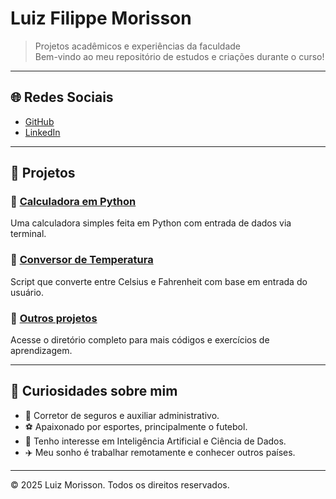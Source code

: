 # Luiz Filippe Morisson

> Projetos acadêmicos e experiências da faculdade  
> Bem-vindo ao meu repositório de estudos e criações durante o curso!

---

## 🌐 Redes Sociais

- [GitHub](https://github.com/luizmorisson)
- [LinkedIn](https://www.linkedin.com/in/luiz-filippe-neves-morisson/)

---

## 📁 Projetos

### 🔹 [Calculadora em Python](https://github.com/luizmorisson/faculdade/tree/main/1°semestre/calculadora)
Uma calculadora simples feita em Python com entrada de dados via terminal.

### 🔹 [Conversor de Temperatura](https://github.com/luizmorisson/faculdade/tree/main/1°semestre/conversor)
Script que converte entre Celsius e Fahrenheit com base em entrada do usuário.

### 🔹 [Outros projetos](https://github.com/luizmorisson/faculdade/tree/main/1°semestre)
Acesse o diretório completo para mais códigos e exercícios de aprendizagem.

---

## 🧠 Curiosidades sobre mim
- 💼 Corretor de seguros e auxiliar administrativo.
- ⚽ Apaixonado por esportes, principalmente o futebol.
- 🚀 Tenho interesse em Inteligência Artificial e Ciência de Dados.
- ✈️ Meu sonho é trabalhar remotamente e conhecer outros países.

---

&copy; 2025 Luiz Morisson. Todos os direitos reservados.



